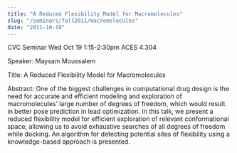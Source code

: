 ```yaml
---
title: "A Reduced Flexibility Model for Macromolecules"
slug: "/seminars/fall2011/macromolecules"
date: "2011-10-19"
---
```


CVC Seminar Wed Oct 19 1:15-2:30pm ACES 4.304

Speaker: Maysam Moussalem

Title: A Reduced Flexibility Model for Macromolecules

Abstract: One of the biggest challenges in computational drug design is the need for accurate and efficient modeling and exploration of macromolecules’ large number of degrees of freedom, which would result in better pose prediction in lead optimization. In this talk, we present a reduced flexibility model for efficient exploration of relevant conformational space, allowing us to avoid exhaustive searches of all degrees of freedom while docking. An algorithm for detecting potential sites of flexibility using a knowledge-based approach is presented.
